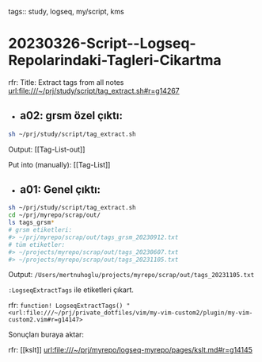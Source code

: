 tags:: study, logseq, my/script, kms

# 20230326-Script--Logseq-Repolarindaki-Tagleri-Cikartma 

rfr: Title: Extract tags from all notes <url:file:///~/prj/study/script/tag_extract.sh#r=g14267>

- ## a02: grsm özel çıktı:

```sh
sh ~/prj/study/script/tag_extract.sh
```

Output: [[Tag-List-out]]

Put into (manually): [[Tag-List]]

- ## a01: Genel çıktı:

```sh
sh ~/prj/study/script/tag_extract.sh
cd ~/prj/myrepo/scrap/out/
ls tags_grsm*
# grsm etiketleri:
#> ~/prj/myrepo/scrap/out/tags_grsm_20230912.txt
# tüm etiketler:
#> ~/projects/myrepo/scrap/out/tags_20230607.txt
#> ~/projects/myrepo/scrap/out/tags_20231105.txt
```

Output: `/Users/mertnuhoglu/projects/myrepo/scrap/out/tags_20231105.txt`

`:LogseqExtractTags` ile etiketleri çıkart.

rfr: `function! LogseqExtractTags() " <url:file:///~/prj/private_dotfiles/vim/my-vim-custom2/plugin/my-vim-custom2.vim#r=g14147>`

Sonuçları buraya aktar:

rfr: [[kslt]] <url:file:///~/prj/myrepo/logseq-myrepo/pages/kslt.md#r=g14145>

